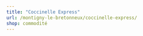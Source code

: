 ```yaml
---
title: "Coccinelle Express"
url: /montigny-le-bretonneux/coccinelle-express/
shop: commodité
---
```

